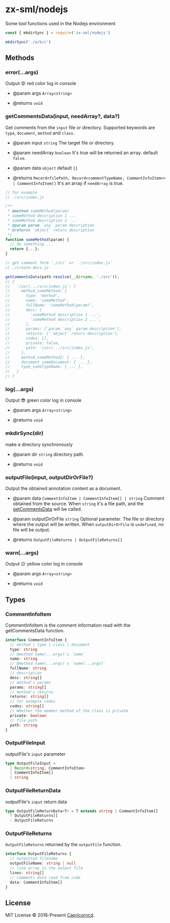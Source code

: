 # zx-sml/nodejs

Some tool functions used in the Nodejs environment

```js
const { mkdirSync } = require('zx-sml/nodejs')

mkdirSync('./a/b/c')
```

## Methods

### error(...args)

Output 😡 red color log in console

- @param args `Array<string>`

- @returns `void`

### getCommentsData(input, needArray?, data?)

Get comments from the `input` file or directory. Supported keywords are `type`, `document`, `method` and `class`.

- @param input `string` The target file or directory.
- @param needArray `boolean` It's true will be returned an array. default `false`.
- @param data `object` default `{}`

- @returns `Record<filePath, Record<commentTypeName, CommentInfoItem>> | CommentInfoItem[]` It's an array if `needArray` is true.
```js
// for example
// ./src/index.js

/**
 * @method someMethod(param)
 * someMethod description 1 ...
 * someMethod description 2 ...
 * @param param `any` param description
 * @returns `object` return description
 */
function someMethod(param) {
  // do something ...
  return {...};
}

// get comment form `./src` or `./src/index.js`
// ./create-docs.js

getCommentsData(path.resolve(__dirname, './src'));
// {
//   '/usr/.../src/index.js': {
//     method_someMethod: {
//       type: 'method',
//       name: 'someMethod',
//       fullName: 'someMethod(param)',
//       desc: [
//         'someMethod description 1 ...',
//         'someMethod description 2 ...',
//       ],
//       params: ['param `any` param description'],
//       returns: ['`object` return description'],
//       codes: [],
//       private: false,
//       path: '/usr/.../src/index.js',
//     },
//     method_someMethod2: { ... },
//     document_someDocument: { ... },
//     type_someTypeName: { ... },
//   }
// }
```

### log(...args)

Output 😎 green color log in console

- @param args `Array<string>`

- @returns `void`

### mkdirSync(dir)

make a directory synchronously

- @param dir `string` directory path

- @returns `void`

### outputFile(input, outputDirOrFile?)

Output the obtained annotation content as a document.

- @param data `CommentInfoItem | CommentInfoItem[] | string` Comment obtained from the source. When `string` it's a file path, and the [getCommentsData](#getcommentsdatainput-needarray-data) will be called.
- @param outputDirOrFile `string` Optional parameter. The file or directory where the output will be written. When `outputDirOrFile` is `undefined`, no file will be output.

- @returns `OutputFileReturns | OutputFileReturns[]`

### warn(...args)

Output 😕 yellow color log in console

- @param args `Array<string>`

- @returns `void`

## Types

### CommentInfoItem

CommentInfoItem is the comment information read with the getCommentsData function.

```ts
interface CommentInfoItem {
  // method | type | class | document
  type: string
  // @method name(...args)'s `name`
  name: string
  // @method name(...args)'s `name(...args)`
  fullName: string
  // description
  desc: string[]
  // method's params
  params: string[]
  // method's returns
  returns: string[]
  // for example codes
  codes: string[]
  // Whether the member method of the class is private
  private: boolean
  // file path
  path: string
}
```

### OutputFileInput

outputFile's `input` parameter

```ts
type OutputFileInput =
  | Record<string, CommentInfoItem>
  | CommentInfoItem[]
  | string
```

### OutputFileReturnData<T>

outputFile's `input` return data

```ts
type OutputFileReturnData<T> = T extends string | CommentInfoItem[]
  ? OutputFileReturns[]
  : OutputFileReturns
```

### OutputFileReturns

`OutputFileReturns` returned by the `outputFile` function.

```ts
interface OutputFileReturns {
  // outputted filename
  outputFileName: string | null
  // line array in the output file
  lines: string[]
  // comments data read from code
  data: CommentInfoItem[]
}
```

## License

MIT License © 2018-Present [Capricorncd](https://github.com/capricorncd).